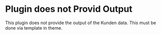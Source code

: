 # Plugin does not Provid Output
This plugin does not provide the output of the Kunden data. This must be done via template in theme.

